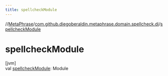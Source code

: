 ```yaml
---
title: spellcheckModule
---
```

//[MetaPhrase](../../index.html)/[com.github.diegoberaldin.metaphrase.domain.spellcheck.di](index.html)/[spellcheckModule](spellcheck-module.html)



# spellcheckModule



[jvm]\
val [spellcheckModule](spellcheck-module.html): Module




